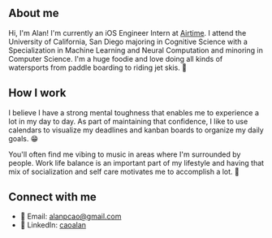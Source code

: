 ## About me
Hi, I'm Alan! I'm currently an iOS Engineer Intern at [Airtime](https://github.com/airtimemedia). I attend the University of California, San Diego majoring in Cognitive Science with a Specialization in Machine Learning and Neural Computation and minoring in Computer Science. I'm a huge foodie and love doing all kinds of watersports from paddle boarding to riding jet skis. 🌊

## How I work
I believe I have a strong mental toughness that enables me to experience a lot in my day to day. As part of maintaining that confidence, I like to use calendars to visualize my deadlines and kanban boards to organize my daily goals. 😁

You'll often find me vibing to music in areas where I'm surrounded by people. Work life balance is an important part of my lifestyle and having that mix of socialization and self care motivates me to accomplish a lot. 🤩

## Connect with me
- 📧 Email: alanpcao@gmail.com
- 💼 LinkedIn: [caoalan](https://linkedin.com/in/caoalan)
